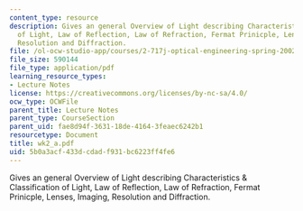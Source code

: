 ```yaml
---
content_type: resource
description: Gives an general Overview of Light describing Characteristics & Classification
  of Light, Law of Reflection, Law of Refraction, Fermat Prinicple, Lenses, Imaging,
  Resolution and Diffraction.
file: /ol-ocw-studio-app/courses/2-717j-optical-engineering-spring-2002/5b0a3acf433dcdadf931bc6223ff4fe6_wk2_a.pdf
file_size: 590144
file_type: application/pdf
learning_resource_types:
- Lecture Notes
license: https://creativecommons.org/licenses/by-nc-sa/4.0/
ocw_type: OCWFile
parent_title: Lecture Notes
parent_type: CourseSection
parent_uid: fae8d94f-3631-18de-4164-3feaec6242b1
resourcetype: Document
title: wk2_a.pdf
uid: 5b0a3acf-433d-cdad-f931-bc6223ff4fe6
---
```

Gives an general Overview of Light describing Characteristics & Classification of Light, Law of Reflection, Law of Refraction, Fermat Prinicple, Lenses, Imaging, Resolution and Diffraction.